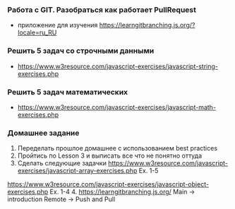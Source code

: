 ### Работа с GIT. Разобраться как работает PullRequest

- приложение для изучения https://learngitbranching.js.org/?locale=ru_RU

### Решить 5 задач со строчными данными

- https://www.w3resource.com/javascript-exercises/javascript-string-exercises.php

### Решить 5 задач математических

- https://www.w3resource.com/javascript-exercises/javascript-math-exercises.php

### Домашнее задание

1. Переделать прошлое домашнее с использованием best practices
2. Пройтись по Lesson 3 и выписать все что не понятно оттуда
3. Сделать следующие задачки
   https://www.w3resource.com/javascript-exercises/javascript-array-exercises.php
   Ex. 1-5

https://www.w3resource.com/javascript-exercises/javascript-object-exercises.php
Ex. 1-4 4. https://learngitbranching.js.org/
Main -> introduction
Remote -> Push and Pull
